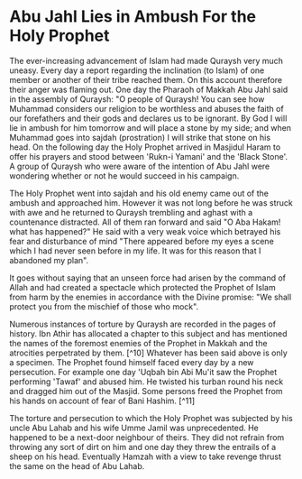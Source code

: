 Abu Jahl Lies in Ambush For the Holy Prophet
============================================

The ever-increasing advancement of Islam had made Quraysh very much
uneasy. Every day a report regarding the inclination (to Islam) of one
member or another of their tribe reached them. On this account therefore
their anger was flaming out. One day the Pharaoh of Makkah Abu Jahl said
in the assembly of Quraysh: "O people of Quraysh! You can see how
Muhammad considers our religion to be worthless and abuses the faith of
our forefathers and their gods and declares us to be ignorant. By God I
will lie in ambush for him tomorrow and will place a stone by my side;
and when Muhammad goes into sajdah (prostration) I will strike that
stone on his head. On the following day the Holy Prophet arrived in
Masjidul Haram to offer his prayers and stood between 'Rukn-i Yamani'
and the 'Black Stone'. A group of Quraysh who were aware of the
intention of Abu Jahl were wondering whether or not he would succeed in
his campaign.

The Holy Prophet went into sajdah and his old enemy came out of the
ambush and approached him. However it was not long before he was struck
with awe and he returned to Quraysh trembling and aghast with a
countenance distracted. All of them ran forward and said "O Aba Hakam!
what has happened?" He said with a very weak voice which betrayed his
fear and disturbance of mind "There appeared before my eyes a scene
which I had never seen before in my life. It was for this reason that I
abandoned my plan".

It goes without saying that an unseen force had arisen by the command
of Allah and had created a spectacle which protected the Prophet of
Islam from harm by the enemies in accordance with the Divine promise:
"We shall protect you from the mischief of those who mock".

Numerous instances of torture by Quraysh are recorded in the pages of
history. Ibn Athir has allocated a chapter to this subject and has
mentioned the names of the foremost enemies of the Prophet in Makkah and
the atrocities perpetrated by them. [^10] Whatever has been said above is
only a specimen. The Prophet found himself faced every day by a new
persecution. For example one day 'Uqbah bin Abi Mu'it saw the Prophet
performing 'Tawaf' and abused him. He twisted his turban round his neck
and dragged him out of the Masjid. Some persons freed the Prophet from
his hands on account of fear of Bani Hashim. [^11]

The torture and persecution to which the Holy Prophet was subjected by
his uncle Abu Lahab and his wife Umme Jamil was unprecedented. He
happened to be a next-door neighbour of theirs. They did not refrain
from throwing any sort of dirt on him and one day they threw the
entrails of a sheep on his head. Eventually Hamzah with a view to take
revenge thrust the same on the head of Abu Lahab.


